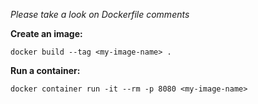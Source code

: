 *Please take a look on Dockerfile comments*

**Create an image:**
```
docker build --tag <my-image-name> .
``` 
**Run a container:**
```
docker container run -it --rm -p 8080 <my-image-name>
```
